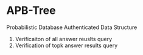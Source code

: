 # APB-Tree
Probabilistic Database Authenticated Data Structure

1) Verificaiton of all answer reuslts query
2) Verification of topk answer results query
